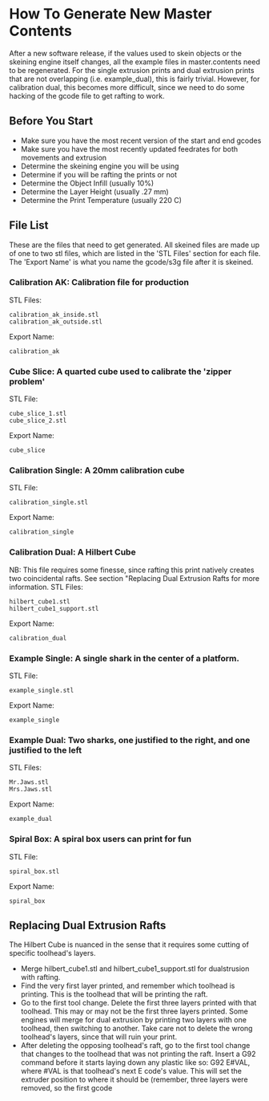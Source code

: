 # How To Generate New Master Contents
After a new software release, if the values used to skein objects or the skeining engine itself changes, all the example files in master.contents need to be regenerated.  For the single extrusion prints and dual extrusion prints that are not overlapping (i.e. example_dual), this is fairly trivial.  However, for calibration dual, this becomes more difficult, since we need to do some hacking of the gcode file to get rafting to work.

## Before You Start
* Make sure you have the most recent version of the start and end gcodes
* Make sure you have the most recently updated feedrates for both movements and extrusion
* Determine the skeining engine you will be using
* Determine if you will be rafting the prints or not
* Determine the Object Infill (usually 10%)
* Determine the Layer Height (usually .27 mm)
* Determine the Print Temperature (usually 220 C)

## File List
These are the files that need to get generated.  All skeined files are made up of one to two stl files, which are listed in the 'STL Files' section for each file.  The 'Export Name' is what you name the gcode/s3g file after it is skeined.  

### Calibration AK: Calibration file for production
STL Files:

    calibration_ak_inside.stl
    calibration_ak_outside.stl

Export Name:

    calibration_ak

### Cube Slice: A quarted cube used to calibrate the 'zipper problem'
STL File: 

    cube_slice_1.stl
    cube_slice_2.stl

Export Name:

    cube_slice

### Calibration Single: A 20mm calibration cube
STL File:

    calibration_single.stl

Export Name:

    calibration_single

### Calibration Dual: A Hilbert Cube
NB: This file requires some finesse, since rafting this print natively creates two coincidental rafts.  See section "Replacing Dual Extrusion Rafts for more information.
STL Files:

    hilbert_cube1.stl
    hilbert_cube1_support.stl

Export Name:

    calibration_dual

### Example Single: A single shark in the center of a platform.
STL File:

    example_single.stl

Export Name:

    example_single

### Example Dual: Two sharks, one justified to the right, and one justified to the left
STL Files:

    Mr.Jaws.stl
    Mrs.Jaws.stl

Export Name:

    example_dual

### Spiral Box: A spiral box users can print for fun
STL File:

    spiral_box.stl

Export Name:

    spiral_box

## Replacing Dual Extrusion Rafts
The Hilbert Cube is nuanced in the sense that it requires some cutting of specific toolhead's layers.
* Merge hilbert_cube1.stl and hilbert_cube1_support.stl for dualstrusion with rafting.
* Find the very first layer printed, and remember which toolhead is printing.  This is the toolhead that will be printing the raft.
* Go to the first tool change.  Delete the first three layers printed with that toolhead.  This may or may not be the first three layers printed.  Some engines will merge for dual extrusion by printing two layers with one toolhead, then switching to another.  Take care not to delete the wrong toolhead's layers, since that will ruin your print.
* After deleting the opposing toolhead's raft, go to the first tool change that changes to the toolhead that was not printing the raft.  Insert a G92 command before it starts laying down any plastic like so: G92 E#VAL, where #VAL is that toolhead's next E code's value.  This will set the extruder position to where it should be (remember, three layers were removed, so the first gcode

